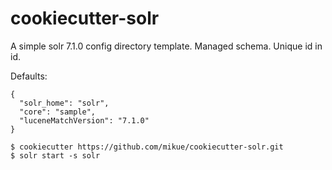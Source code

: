 cookiecutter-solr
=================

A simple solr 7.1.0 config directory template. Managed schema. Unique id in id.

Defaults:

```
{
  "solr_home": "solr",
  "core": "sample",
  "luceneMatchVersion": "7.1.0"
}
```

```
$ cookiecutter https://github.com/mikue/cookiecutter-solr.git
$ solr start -s solr
```
